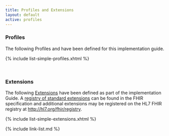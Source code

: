 ```yaml
---
title: Profiles and Extensions
layout: default
active: profiles
---
```

### Profiles

The following Profiles and have been defined for this implementation guide.

{% include list-simple-profiles.xhtml %}

<br />

### Extensions

The following [Extensions]({{site.data.fhir.path}}extensibility.html) have been defined as part of the  implementation Guide. A [registry of standard extensions]({{site.data.fhir.path}}extensibility-registry.html) can be found in the FHIR specification and additional extensions may be registered on the HL7 FHIR registry at http://hl7.org/fhir/registry.

{% include list-simple-extensions.xhtml %}

{% include link-list.md %}

<br />
